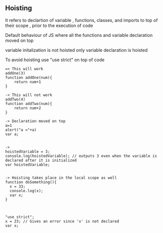 ## Hoisting
It refers to declartion of variable , functions, classes, and imports to top of their scope , prior to the execution of code


Default behaviour of JS where all the functions and variable declaration moved on top

variable initalization is not hoisted only variable declaration is hoisted

To avoid hoisting use "use strict" on top of code
```
=> This will work 
addOne(3)
function addOne(num){
    return num+1
}

-> This will not work 
addTwo(4)
function addTwo(num){
    return num+2
}

-> Declaration moved on top
a=1
alert("a ="+a)
var a;


->
hoistedVariable = 3;
console.log(hoistedVariable); // outputs 3 even when the variable is declared after it is initialized	
var hoistedVariable;


-> Hoisting takes place in the local scope as well
function doSomething(){
  x = 33;
  console.log(x);
  var x;
} 



"use strict";
x = 23; // Gives an error since 'x' is not declared
var x; 
```


